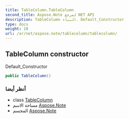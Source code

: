 ```yaml
---
title: TableColumn.TableColumn
second_title: Aspose.Note لمرجع NET API
description: TableColumn البناء. Default_Constructor
type: docs
weight: 10
url: /ar/net/aspose.note/tablecolumn/tablecolumn/
---
```

## TableColumn constructor

Default_Constructor

```csharp
public TableColumn()
```

### أنظر أيضا

* class [TableColumn](../)
* مساحة الاسم [Aspose.Note](../../tablecolumn/)
* المجسم [Aspose.Note](../../../)


